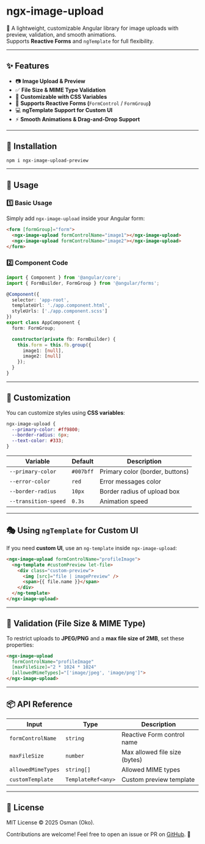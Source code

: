 # ngx-image-upload

🚀 A lightweight, customizable Angular library for image uploads with preview, validation, and smooth animations.\
Supports **Reactive Forms** and `ngTemplate` for full flexibility.

---

## ✨ Features

- 📷 **Image Upload & Preview**
- ✅ **File Size & MIME Type Validation**
- 🎨 **Customizable with CSS Variables**
- 👜 **Supports Reactive Forms (**`FormControl` / `FormGroup`**)**
- 💻 **ngTemplate Support for Custom UI**
- ⚡ **Smooth Animations & Drag-and-Drop Support**

---

## 🚀 Installation

```sh
npm i ngx-image-upload-preview
```

---

## 📌 Usage

### **1️⃣ Basic Usage**

Simply add `ngx-image-upload` inside your Angular form:

```html
<form [formGroup]="form">
  <ngx-image-upload formControlName="image1"></ngx-image-upload>
  <ngx-image-upload formControlName="image2"></ngx-image-upload>
</form>
```

### **2️⃣ Component Code**

```ts
import { Component } from '@angular/core';
import { FormBuilder, FormGroup } from '@angular/forms';

@Component({
  selector: 'app-root',
  templateUrl: './app.component.html',
  styleUrls: ['./app.component.scss']
})
export class AppComponent {
  form: FormGroup;

  constructor(private fb: FormBuilder) {
    this.form = this.fb.group({
      image1: [null],
      image2: [null]
    });
  }
}
```

---

## 🎨 Customization

You can customize styles using **CSS variables**:

```scss
ngx-image-upload {
  --primary-color: #ff9800;
  --border-radius: 6px;
  --text-color: #333;
}
```

| Variable             | Default   | Description                     |
| -------------------- | --------- | ------------------------------- |
| `--primary-color`    | `#007bff` | Primary color (border, buttons) |
| `--error-color`      | `red`     | Error messages color            |
| `--border-radius`    | `10px`    | Border radius of upload box     |
| `--transition-speed` | `0.3s`    | Animation speed                 |

---

## 🎭 **Using **`ngTemplate`** for Custom UI**

If you need **custom UI**, use an `ng-template` inside `ngx-image-upload`:

```html
<ngx-image-upload formControlName="profileImage">
  <ng-template #customPreview let-file>
    <div class="custom-preview">
      <img [src]="file | imagePreview" />
      <span>{{ file.name }}</span>
    </div>
  </ng-template>
</ngx-image-upload>
```

---

## 🌟 Validation (File Size & MIME Type)

To restrict uploads to **JPEG/PNG** and a **max file size of 2MB**, set these properties:

```html
<ngx-image-upload
  formControlName="profileImage"
  [maxFileSize]="2 * 1024 * 1024"
  [allowedMimeTypes]="['image/jpeg', 'image/png']">
</ngx-image-upload>
```

---

## 📦 **API Reference**

| Input              | Type               | Description                   |
| ------------------ | ------------------ | ----------------------------- |
| `formControlName`  | `string`           | Reactive Form control name    |
| `maxFileSize`      | `number`           | Max allowed file size (bytes) |
| `allowedMimeTypes` | `string[]`         | Allowed MIME types            |
| `customTemplate`   | `TemplateRef<any>` | Custom preview template       |

---

## 🐝 **License**

MIT License © 2025 Osman (Oko).

Contributions are welcome! Feel free to open an issue or PR on [GitHub](https://github.com/osmanabdelsalam/ngx-image-upload). 🚀
